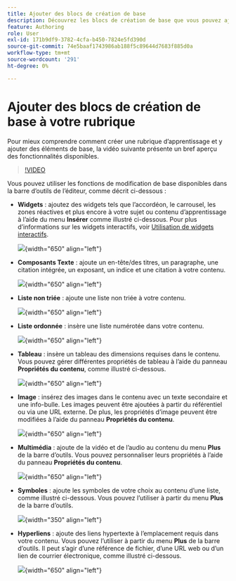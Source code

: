 ```yaml
---
title: Ajouter des blocs de création de base
description: Découvrez les blocs de création de base que vous pouvez ajouter à votre rubrique ou contenu d’apprentissage dans la section Formation et apprentissage du produit
feature: Authoring
role: User
exl-id: 171b9df9-3782-4cfa-b450-7824e5fd390d
source-git-commit: 74e5baaf1743986ab188f5c89644d7683f885d0a
workflow-type: tm+mt
source-wordcount: '291'
ht-degree: 0%

---
```


# Ajouter des blocs de création de base à votre rubrique

Pour mieux comprendre comment créer une rubrique d’apprentissage et y ajouter des éléments de base, la vidéo suivante présente un bref aperçu des fonctionnalités disponibles.


>[!VIDEO](https://video.tv.adobe.com/v/3469535/learning-content-aem-guides)


Vous pouvez utiliser les fonctions de modification de base disponibles dans la barre d’outils de l’éditeur, comme décrit ci-dessous :

- **Widgets** : ajoutez des widgets tels que l’accordéon, le carrousel, les zones réactives et plus encore à votre sujet ou contenu d’apprentissage à l’aide du menu **Insérer** comme illustré ci-dessous. Pour plus d’informations sur les widgets interactifs, voir [Utilisation de widgets interactifs](./lc-widgets.md).

  ![](assets/widgets-learning-content.png){width="650" align="left"}

- **Composants Texte** : ajoute un en-tête/des titres, un paragraphe, une citation intégrée, un exposant, un indice et une citation à votre contenu.

  ![](assets/text-learning-content.png){width="650" align="left"}

- **Liste non triée** : ajoute une liste non triée à votre contenu.

  ![](assets/unordered-list.png){width="650" align="left"}

- **Liste ordonnée** : insère une liste numérotée dans votre contenu.

  ![](assets/ordered-list.png){width="650" align="left"}

- **Tableau** : insère un tableau des dimensions requises dans le contenu. Vous pouvez gérer différentes propriétés de tableau à l’aide du panneau **Propriétés du contenu**, comme illustré ci-dessous.

  ![](assets/table-learning-content.png){width="650" align="left"}

- **Image** : insérez des images dans le contenu avec un texte secondaire et une info-bulle. Les images peuvent être ajoutées à partir du référentiel ou via une URL externe. De plus, les propriétés d’image peuvent être modifiées à l’aide du panneau **Propriétés du contenu**.

  ![](assets/image-learning-content.png){width="650" align="left"}

- **Multimédia** : ajoute de la vidéo et de l’audio au contenu du menu **Plus** de la barre d’outils. Vous pouvez personnaliser leurs propriétés à l’aide du panneau **Propriétés du contenu**.

  ![](assets/video-learning-content.png){width="650" align="left"}

- **Symboles** : ajoute les symboles de votre choix au contenu d’une liste, comme illustré ci-dessous. Vous pouvez l’utiliser à partir du menu **Plus** de la barre d’outils.

  ![](assets/symbol-learning-content.png){width="350" align="left"}


- **Hyperliens** : ajoute des liens hypertexte à l’emplacement requis dans votre contenu. Vous pouvez l’utiliser à partir du menu **Plus** de la barre d’outils. Il peut s’agir d’une référence de fichier, d’une URL web ou d’un lien de courrier électronique, comme illustré ci-dessous.

  ![](assets/hyperlink-learning-content.png){width="650" align="left"}
